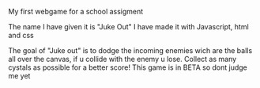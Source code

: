 My first webgame for a school assigment

The name I have given it is "Juke Out"
I have made it with Javascript, html and css

The goal of "Juke out" is to dodge the incoming enemies wich are the balls all over the canvas, if u collide with the enemy u lose.
Collect as many cystals as possible for a better score!
This game is in BETA so dont judge me yet
